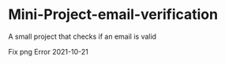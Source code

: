 # Mini-Project-email-verification
A small project that checks if an email is valid

Fix png Error 2021-10-21
